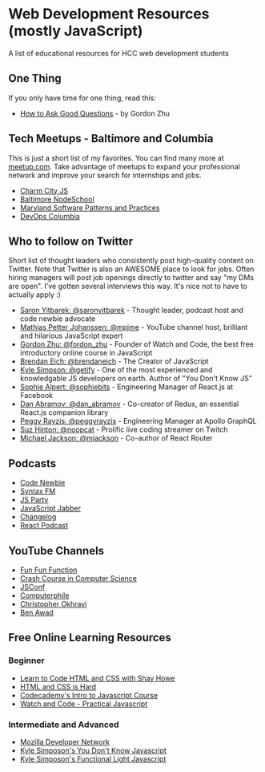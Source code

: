 # Web Development Resources (mostly JavaScript)

A list of educational resources for HCC web development students

## One Thing

If you only have time for one thing, read this:

- [How to Ask Good Questions](https://medium.com/@gordon_zhu/how-to-be-great-at-asking-questions-e37be04d0603) - by Gordon Zhu

## Tech Meetups - Baltimore and Columbia
This is just a short list of my favorites. You can find many more at [meetup.com](http://www.meetup.com). Take advantage of meetups to expand your professional network and improve your search for internships and jobs.

- [Charm City JS](http://charmcityjs.com/)
- [Baltimore NodeSchool](https://nodeschool.io/baltimore/)
- [Maryland Software Patterns and Practices](https://www.meetup.com/Maryland-Software-Patterns-Practices/)
- [DevOps Columbia](https://www.meetup.com/devops-columbia/)

## Who to follow on Twitter
Short list of thought leaders who consistently post high-quality content on Twitter. Note that Twitter is also an AWESOME place to look for jobs. Often hiring managers will post job openings directly to twitter and say "my DMs are open". I've gotten several interviews this way. It's nice not to have to actually apply :)

- [Saron Yitbarek: @saronyitbarek](https://twitter.com/saronyitbarek) - Thought leader, podcast host and code newbie advocate
- [Mathias Petter Johanssen: @mpjme](https://twitter.com/mpjme) - YouTube channel host, brilliant and hilarious JavaScript expert
- [Gordon Zhu: @fordon_zhu](https://twitter.com/gordon_zhu) - Founder of Watch and Code, the best free introductory online course in JavaScript
- [Brendan Eich: @brendaneich](https://twitter.com/BrendanEich) - The Creator of JavaScript
- [Kyle Simpson: @getify](https://twitter.com/getify) - One of the most experienced and knowledgable JS developers on earth. Author of "You Don't Know JS"
- [Sophie Alpert: @sophiebits](https://twitter.com/sophiebits) - Engineering Manager of React.js at Facebook
- [Dan Abramov: @dan_abramov](https://twitter.com/dan_abramov) - Co-creator of Redux, an essential React.js companion library
- [Peggy Rayzis: @peggyrayzis](https://twitter.com/peggyrayzis) - Engineering Manager at Apollo GraphQL
- [Suz Hinton: @noopcat](https://twitter.com/noopkat) - Prolific live coding streamer on Twitch
- [Michael Jackson: @mjackson](https://twitter.com/mjackson) - Co-author of React Router


## Podcasts

- [Code Newbie](https://www.codenewbie.org/)
- [Syntax FM](https://syntax.fm/)
- [JS Party](https://changelog.com/jsparty)
- [JavaScript Jabber](https://devchat.tv/js-jabber/)
- [Changelog](https://changelog.com/podcast)
- [React Podcast](https://reactpodcast.simplecast.fm/)

## YouTube Channels

- [Fun Fun Function](https://www.youtube.com/channel/UCO1cgjhGzsSYb1rsB4bFe4Q)
- [Crash Course in Computer Science](https://www.youtube.com/watch?v=tpIctyqH29Q&list=PL8dPuuaLjXtNlUrzyH5r6jN9ulIgZBpdo)
- [JSConf](https://www.youtube.com/user/jsconfeu)
- [Computerphile](https://www.youtube.com/user/Computerphile)
- [Christopher Okhravi](https://www.youtube.com/channel/UCbF-4yQQAWw-UnuCd2Azfzg)
- [Ben Awad](https://www.youtube.com/user/99baddawg)

## Free Online Learning Resources

### Beginner

- [Learn to Code HTML and CSS with Shay Howe](https://learn.shayhowe.com/)
- [HTML and CSS is Hard](https://internetingishard.com/html-and-css/)
- [Codecademy's Intro to Javascript Course](https://www.codecademy.com/learn/introduction-to-javascript)
- [Watch and Code - Practical Javascript](https://watchandcode.com/p/practical-javascript)

### Intermediate and Advanced

- [Mozilla Developer Network](https://developer.mozilla.org/en-US/docs/Web/JavaScript)
- [Kyle Simposon's You Don't Know Javascript](https://github.com/getify/You-Dont-Know-JS)
- [Kyle Simposon's Functional Light Javascript](https://github.com/getify/Functional-Light-JS)

